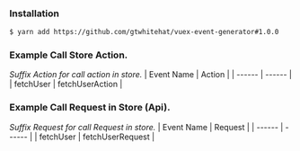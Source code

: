 ### Installation
```sh
$ yarn add https://github.com/gtwhitehat/vuex-event-generator#1.0.0
```
### Example Call Store Action.
*Suffix Action for call action in store.*
| Event Name | Action |
| ------ | ------ |
| fetchUser | fetchUserAction |

### Example Call Request in Store (Api).
*Suffix Request for call Request in store.*
| Event Name | Request |
| ------ | ------ |
| fetchUser | fetchUserRequest |

